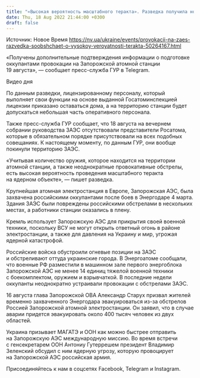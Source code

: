 ```yaml
---
title: "«Высокая вероятность масштабного теракта». Разведка получила новые подтверждения подготовки провокации на ЗАЭС"
date: Thu, 18 Aug 2022 21:44:00 +0300
draft: false
---
```

Источник: Новое Время https://nv.ua/ukraine/events/provokacii-na-zaes-razvedka-soobshchaet-o-vysokoy-veroyatnosti-terakta-50264167.html


«Получены дополнительные подтверждения информации о подготовке оккупантами провокации на Запорожской атомной станции 19 августа», — сообщает пресс-служба ГУР в Telegram. 

 Видео дня   

По данным разведки, лицензированному персоналу, который выполняет свои функции на основе выданной Госатоминспекцией лицензии приказано оставаться дома, а на территорию станции будет допускаться небольшая часть оперативного персонала.

Также пресс-служба ГУР сообщает, что 18 августа на вечернем собрании руководства ЗАЭС отсутствовали представители Росатома, которые в обязательном порядке присутствовали на всех подобных совещаниях. К настоящему моменту, по данным ГУР, они вообще покинули территорию ЗАЭС.

«Учитывая количество оружия, которое находится на территории атомной станции, а также неоднократные провокативные обстрелы, есть высокая вероятность проведения масштабного теракта на ядерном объекте», — пишет разведка.

Крупнейшая атомная электростанция в Европе, Запорожская АЭС, была захвачена российскими оккупантами после боев в Энергодаре 4 марта. Здания ЗАЭС были повреждены российскими обстрелами в нескольких местах, а работники станции оказались в плену. 

Кремль использует Запорожскую АЭС для прикрытия своей военной техники, поскольку ВСУ не могут открыть ответный огонь в районе электростанции, а также для давления на Украину и мир, угрожая ядерной катастрофой.

Российские войска обустроили огневые позиции на ЗАЭС и обстреливают оттуда украинские города. В Энергоатоме сообщали, что военные РФ разместили в машинном зале первого энергоблока Запорожской АЭС не менее 14 единиц тяжелой военной техники с боекомплектом, оружием и взрывчаткой. В последние недели оккупанты неоднократно устраивали провокации с обстрелами ЗАЭС.

16 августа глава Запорожской ОВА Александр Старух призвал жителей временно захваченного Энергодара эвакуироваться из-за обстрелов Россией Запорожской атомной электростанции. Он заявил, что в случае аварии придется эвакуировать около 400 тысяч человек из двух областей.

Украина призывает МАГАТЭ и ООН как можно быстрее отправить на Запорожскую АЭС международную миссию. Во время встречи с генсекретарем ООН Антониу Гутеррешем президент Владимир Зеленский обсудил с ним ядерную угрозу, которую провоцирует на Запорожской АЭС российская армия.

Присоединяйтесь к нам в соцсетях Facebook, Telegram и Instagram.
